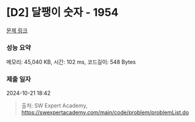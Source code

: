 # [D2] 달팽이 숫자 - 1954 

[문제 링크](https://swexpertacademy.com/main/code/problem/problemDetail.do?contestProbId=AV5PobmqAPoDFAUq) 

### 성능 요약

메모리: 45,040 KB, 시간: 102 ms, 코드길이: 548 Bytes

### 제출 일자

2024-10-21 18:42



> 출처: SW Expert Academy, https://swexpertacademy.com/main/code/problem/problemList.do
